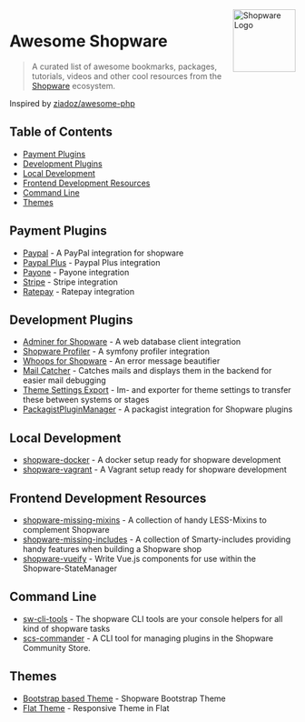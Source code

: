 <img src="https://en.shopware.com/media/image/sw-icon_blue128.png" alt="Shopware Logo" title="Shopware" align="right" height="110"/>

# Awesome Shopware

> A curated list of awesome bookmarks, packages, tutorials, videos and other cool resources from the [Shopware](https://github.com/shopware/shopware) ecosystem.

Inspired by [ziadoz/awesome-php](https://github.com/ziadoz/awesome-php)

## Table of Contents

- [Payment Plugins](#paymentplugins)
- [Development Plugins](#developmentplugins)
- [Local Development](#localdevelopment)
- [Frontend Development Resources](#frontenddevelopmentresources)
- [Command Line](#commandline)
- [Themes](#themes)

## Payment Plugins
* [Paypal](https://github.com/shopwareLabs/SwagPaymentPaypal) - A PayPal integration for shopware
* [Paypal Plus](https://github.com/shopwareLabs/SwagPaymentPaypalPlus) - Paypal Plus integration
* [Payone](https://github.com/PAYONE-GmbH/shopware-5) - Payone integration
* [Stripe](https://github.com/VIISON/ShopwareStripePayment) - Stripe integration
* [Ratepay](https://github.com/ratepay/shopware5-module) - Ratepay integration

## Development Plugins
* [Adminer for Shopware](https://github.com/shyim/adminer-for-shopware) - A web database client integration
* [Shopware Profiler](https://github.com/shyim/shopware-profiler) - A symfony profiler integration
* [Whoops for Shopware](https://github.com/shyim/whoops-for-shopware) - An error message beautifier
* [Mail Catcher](https://github.com/shyim/ShyimMailCatcher) - Catches mails and displays them in the backend for easier mail debugging
* [Theme Settings Export](https://github.com/simkli/SimklThemeSettingExport) - Im- and exporter for theme settings to transfer these between systems or stages
* [PackagistPluginManager](https://github.com/shyim/ShyimPluginManager) - A packagist integration for Shopware plugins

## Local Development
* [shopware-docker](https://github.com/shopwareLabs/shopware-docker) - A docker setup ready for shopware development
* [shopware-vagrant](https://github.com/shopwareLabs/shopware-vagrant) - A Vagrant setup ready for shopware development

## Frontend Development Resources
* [shopware-missing-mixins](https://github.com/screeny05/shopware-missing-mixins) - A collection of handy LESS-Mixins to complement Shopware
* [shopware-missing-includes](https://github.com/screeny05/shopware-missing-includes) - A collection of Smarty-includes providing handy features when building a Shopware shop
* [shopware-vueify](https://github.com/screeny05/shopware-vueify) - Write Vue.js components for use within the Shopware-StateManager

## Command Line
* [sw-cli-tools](https://github.com/shopwareLabs/sw-cli-tools) - The shopware CLI tools are your console helpers for all kind of shopware tasks
* [scs-commander](https://github.com/VIISON/scs-commander) - A CLI tool for managing plugins in the Shopware Community Store.

## Themes
* [Bootstrap based Theme](https://github.com/conexco/shopware-bootstrap-theme) - Shopware Bootstrap Theme
* [Flat Theme](https://github.com/8mylezOrganization/shopware-8mzFlatResponsiveTheme) - Responsive Theme in Flat

